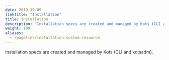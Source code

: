 ```yaml
---
date: 2019-10-09
linktitle: "Installation"
title: Installation
description: "Installation specs are created and managed by Kots (CLI and kotsadm)."
weight: 100
aliases: 
  - /pagelink/installation-custom-resource
---
```


Installation specs are created and managed by Kots (CLI and kotsadm).
